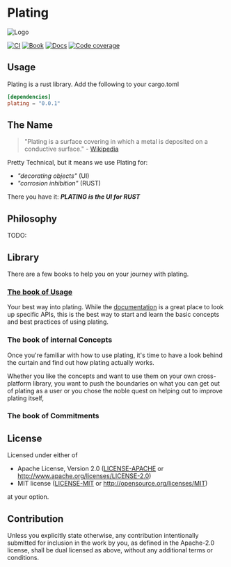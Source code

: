 # Plating
![Logo](assets/logo.svg "Plating")

[![CI](https://github.com/plating-rust/plating/workflows/Continuous%20Integration/badge.svg)](https://github.com/plating-rust/plating/actions)
[![Book](https://img.shields.io/badge/book-master-yellow.svg)](https://plating-rust.github.io/)
[![Docs](https://docs.rs/plating/badge.svg)](https://docs.rs/plating/)
[![Code coverage](https://codecov.io/gh/plating-rust/plating/branch/master/graph/badge.svg)](https://codecov.io/gh/plating-rust/plating)

## Usage
Plating is a rust library. Add the following to your cargo.toml
```toml
[dependencies]
plating = "0.0.1"
```

## The Name

> "Plating is a surface covering in which a metal is deposited on a conductive surface." - [Wikipedia](https://en.wikipedia.org/wiki/Plating)

Pretty Technical, but it means we use Plating for:
- *"decorating objects"* (UI)
- *"corrosion inhibition"* (RUST)

There you have it: *****PLATING is the UI for RUST*****

## Philosophy
TODO:

## Library

There are a few books to help you on your journey with plating.

### [The book of Usage](TODO)
Your best way into plating. While the [documentation]() is a great place to look up specific APIs, this is the best way to start and learn the basic concepts and best practices of using plating.

### The book of internal Concepts
Once you're familiar with how to use plating, it's time to have a look behind the curtain and find out how plating actually works.

Whether you like the concepts and want to use them on your own cross-platform library, you want to push the boundaries on what you can get out of plating as a user or you chose the noble quest on helping out to improve plating itself,

### The book of Commitments


## License

Licensed under either of

 * Apache License, Version 2.0
   ([LICENSE-APACHE](LICENSE-APACHE) or http://www.apache.org/licenses/LICENSE-2.0)
 * MIT license
   ([LICENSE-MIT](LICENSE-MIT) or http://opensource.org/licenses/MIT)

at your option.

## Contribution

Unless you explicitly state otherwise, any contribution intentionally submitted
for inclusion in the work by you, as defined in the Apache-2.0 license, shall be
dual licensed as above, without any additional terms or conditions.